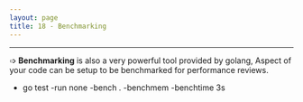 ```yaml
---
layout: page
title: 18 - Benchmarking
---
```

***

➩ **Benchmarking** is also a very powerful tool provided by golang, Aspect of your code can be setup to be benchmarked for performance reviews.

* go test -run none -bench . -benchmem -benchtime 3s
